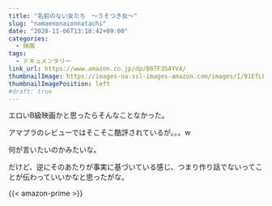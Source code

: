 ```yaml
---
title: "名前のない女たち　～うそつき女～"
slug: "namaenonaionnatachi"
date: "2020-11-06T13:10:42+09:00"
categories:
  - 映画
tags:
  - ドキュメンタリー
link_url: https://www.amazon.co.jp/dp/B07F3S4YV4/
thumbnailImage: https://images-na.ssl-images-amazon.com/images/I/91EfLPaePNL._SX300_.jpg
thumbnailImagePosition: left
#draft: true
---
```

エロいB級映画かと思ったらそんなことなかった。
<!--more-->
アマプラのレビューではそこそこ酷評されているが。。。w

何が言いたいのかみたいな。

だけど、逆にそのあたりが事実に基づいている感じ、つまり作り話でないってことが伝わっていいかなと思ったがな。

{{< amazon-prime >}}
